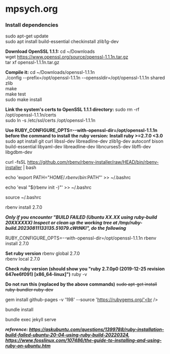 # mpsych.org


### Install dependencies
sudo apt-get update<br />
sudo apt install build-essential checkinstall zlib1g-dev<br />

**Download OpenSSL 1.1.1:**
cd ~/Downloads<br />
wget https://www.openssl.org/source/openssl-1.1.1n.tar.gz<br />
tar xf openssl-1.1.1n.tar.gz<br />

**Compile it:**
cd ~/Downloads/openssl-1.1.1n<br />
./config --prefix=/opt/openssl-1.1.1n --openssldir=/opt/openssl-1.1.1n shared zlib<br />
make<br />
make test<br />
sudo make install<br />

**Link the system's certs to OpenSSL 1.1.1 directory:**
sudo rm -rf /opt/openssl-1.1.1n/certs<br />
sudo ln -s /etc/ssl/certs /opt/openssl-1.1.1n<br />

**Use RUBY_CONFIGURE_OPTS=--with-openssl-dir=/opt/openssl-1.1.1n before the command to install the ruby version:**
**Install ruby >=2.7.0 <3.0**
sudo apt install git curl libssl-dev libreadline-dev zlib1g-dev autoconf bison build-essential libyaml-dev libreadline-dev libncurses5-dev libffi-dev libgdbm-dev<br />

curl -fsSL https://github.com/rbenv/rbenv-installer/raw/HEAD/bin/rbenv-installer | bash<br />

echo 'export PATH="$HOME/.rbenv/bin:$PATH"' >> ~/.bashrc<br />

echo 'eval "$(rbenv init -)"' >> ~/.bashrc<br />

source ~/.bashrc<br />

rbenv install 2.7.0<br />

***Only if you encounter "BUILD FAILED (Ubuntu XX.XX using ruby-build 20XXXXXX)
Inspect or clean up the working tree at /tmp/ruby-build.20230811133135.51079.cWtNKI", do the following***

RUBY_CONFIGURE_OPTS=--with-openssl-dir=/opt/openssl-1.1.1n rbenv install 2.7.0<br />

**Set ruby version**
rbenv global 2.7.0<br />
rbenv local 2.7.0<br />

**Check ruby version (should show you "ruby 2.7.0p0 (2019-12-25 revision 647ee6f091) [x86_64-linux]")**
ruby -v<br />

**Do not run this (replaced by the above commands)**
~~sudo apt-get install ruby-bundler ruby-dev~~<br />

gem install github-pages -v '198' --source 'https://rubygems.org/'<br />

bundle install<br />

bundle exec jekyll serve<br />

***reference: https://askubuntu.com/questions/1399788/ruby-installation-build-failed-ubuntu-20-04-using-ruby-build-20220324, https://www.fosslinux.com/107486/the-guide-to-installing-and-using-ruby-on-ubuntu.htm***
